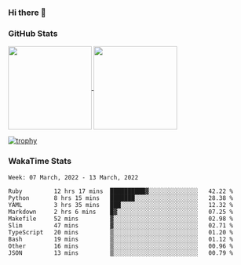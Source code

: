 ### Hi there 👋

### GitHub Stats

<a href="https://github.com/anuraghazra/github-readme-stats">
  <img align="center" height="170px" src="https://github-readme-stats.vercel.app/api/top-langs/?username=tksfjt1024&layout=compact&count_private=true&show_icons=true&show_icons=true&theme=graywhite" />
</a>
<a href="https://github.com/anuraghazra/github-readme-stats">
  <img align="center" height="170px" src="https://github-readme-stats.vercel.app/api?username=tksfjt1024&count_private=true&show_icons=true&show_icons=true&theme=graywhite" />
</a>

[![trophy](https://github-profile-trophy.vercel.app/?username=tksfjt1024)](https://github.com/ryo-ma/github-profile-trophy)

### WakaTime Stats

<!--START_SECTION:waka-->
```text
Week: 07 March, 2022 - 13 March, 2022

Ruby         12 hrs 17 mins  ██████████▓░░░░░░░░░░░░░░   42.22 % 
Python       8 hrs 15 mins   ███████░░░░░░░░░░░░░░░░░░   28.38 % 
YAML         3 hrs 35 mins   ███░░░░░░░░░░░░░░░░░░░░░░   12.32 % 
Markdown     2 hrs 6 mins    █▓░░░░░░░░░░░░░░░░░░░░░░░   07.25 % 
Makefile     52 mins         ▓░░░░░░░░░░░░░░░░░░░░░░░░   02.98 % 
Slim         47 mins         ▓░░░░░░░░░░░░░░░░░░░░░░░░   02.71 % 
TypeScript   20 mins         ▒░░░░░░░░░░░░░░░░░░░░░░░░   01.20 % 
Bash         19 mins         ▒░░░░░░░░░░░░░░░░░░░░░░░░   01.12 % 
Other        16 mins         ▒░░░░░░░░░░░░░░░░░░░░░░░░   00.96 % 
JSON         13 mins         ▒░░░░░░░░░░░░░░░░░░░░░░░░   00.79 % 
```
<!--END_SECTION:waka-->
